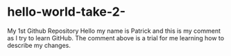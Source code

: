 # hello-world-take-2-
My 1st Github Repository 
Hello my name is Patrick and this is my comment as I try to learn GitHub. 
The comment above is a trial for me learning how to describe my changes. 
